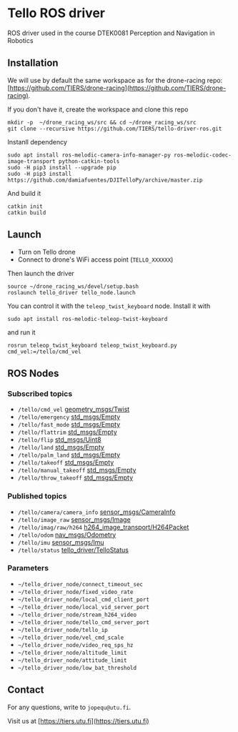 # Tello ROS driver 

ROS driver used in the course DTEK0081 Perception and Navigation in Robotics

## Installation

We will use by default the same workspace as for the drone-racing repo: [https://github.com/TIERS/drone-racing](https://github.com/TIERS/drone-racing).

If you don't have it, create the workspace and clone this repo
```
mkdir -p  ~/drone_racing_ws/src && cd ~/drone_racing_ws/src
git clone --recursive https://github.com/TIERS/tello-driver-ros.git
```

Instanll dependency
```
sudo apt install ros-melodic-camera-info-manager-py ros-melodic-codec-image-transport python-catkin-tools
sudo -H pip3 install --upgrade pip
sudo -H pip3 install https://github.com/damiafuentes/DJITelloPy/archive/master.zip
```

And build it
```
catkin init
catkin build
```

## Launch

- Turn on Tello drone
- Connect to drone's WiFi access point (`TELLO_XXXXXX`)

Then launch the driver
```
source ~/drone_racing_ws/devel/setup.bash
roslaunch tello_driver tello_node.launch
```

You can control it with the `teleop_twist_keyboard` node. Install it with
```
sudo apt install ros-melodic-teleop-twist-keyboard
```

and run it
```
rosrun teleop_twist_keyboard teleop_twist_keyboard.py cmd_vel:=/tello/cmd_vel
```



## ROS Nodes

### Subscribed topics
* ```/tello/cmd_vel``` [geometry_msgs/Twist](http://docs.ros.org/api/geometry_msgs/html/msg/Twist.html)
* ```/tello/emergency``` [std_msgs/Empty](http://docs.ros.org/api/std_msgs/html/msg/Empty.html)
* ```/tello/fast_mode``` [std_msgs/Empty](http://docs.ros.org/api/std_msgs/html/msg/Empty.html)
* ```/tello/flattrim``` [std_msgs/Empty](http://docs.ros.org/api/std_msgs/html/msg/Empty.html)
* ```/tello/flip``` [std_msgs/Uint8](http://docs.ros.org/api/std_msgs/html/msg/UInt8.html)
* ```/tello/land``` [std_msgs/Empty](http://docs.ros.org/api/std_msgs/html/msg/Empty.html)
* ```/tello/palm_land``` [std_msgs/Empty](http://docs.ros.org/api/std_msgs/html/msg/Empty.html)
* ```/tello/takeoff``` [std_msgs/Empty](http://docs.ros.org/api/std_msgs/html/msg/Empty.html)
* ```/tello/manual_takeoff``` [std_msgs/Empty](http://docs.ros.org/api/std_msgs/html/msg/Empty.html)
* ```/tello/throw_takeoff``` [std_msgs/Empty](http://docs.ros.org/api/std_msgs/html/msg/Empty.html)

### Published topics
* ```/tello/camera/camera_info``` [sensor_msgs/CameraInfo](http://docs.ros.org/api/sensor_msgs/html/msg/CameraInfo.html)
* ```/tello/image_raw``` [sensor_msgs/Image](http://docs.ros.org/api/sensor_msgs/html/msg/Image.html)
* ```/tello/imag/raw/h264``` [h264_image_transport/H264Packet](https://github.com/tilk/h264_image_transport/blob/master/msg/H264Packet.msg)
* ```/tello/odom``` [nav_msgs/Odometry](http://docs.ros.org/api/nav_msgs/html/msg/Odometry.html)
* ```/tello/imu``` [sensor_msgs/Imu](http://docs.ros.org/api/sensor_msgs/html/msg/Imu.html)
* ```/tello/status``` [tello_driver/TelloStatus](https://github.com/appie-17/tello_driver/blob/development/msg/TelloStatus.msg)

### Parameters
* ```~/tello_driver_node/connect_timeout_sec```
* ```~/tello_driver_node/fixed_video_rate```
* ```~/tello_driver_node/local_cmd_client_port```
* ```~/tello_driver_node/local_vid_server_port```
* ```~/tello_driver_node/stream_h264_video```
* ```~/tello_driver_node/tello_cmd_server_port```
* ```~/tello_driver_node/tello_ip```
* ```~/tello_driver_node/vel_cmd_scale```
* ```~/tello_driver_node/video_req_sps_hz```
* ```~/tello_driver_node/altitude_limit```
* ```~/tello_driver_node/attitude_limit```
* ```~/tello_driver_node/low_bat_threshold```


## Contact

For any questions, write to `jopequ@utu.fi`.

Visit us at [https://tiers.utu.fi](https://tiers.utu.fi)
